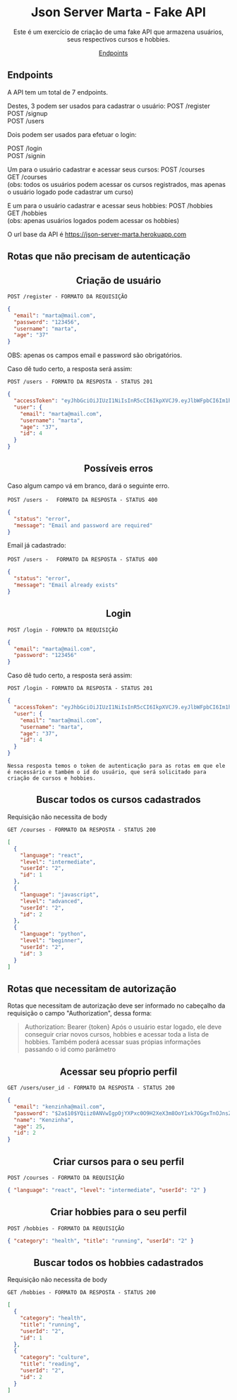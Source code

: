 <h1 align="center">
Json Server Marta - Fake API
</h1>

<p align = "center">
Este é um exercício de criação de uma fake API que armazena usuários, seus respectivos cursos e hobbies.
</p>

<p align="center">
  <a href="#endpoints">Endpoints</a>&nbsp;&nbsp;&nbsp;&nbsp;&nbsp;&nbsp;
</p>

## **Endpoints**

A API tem um total de 7 endpoints.

Destes, 3 podem ser usados para cadastrar o usuário:
POST /register <br/>
POST /signup <br/>
POST /users <br/>

Dois podem ser usados para efetuar o login:

POST /login <br/>
POST /signin<br/>

Um para o usuário cadastrar e acessar seus cursos:
POST /courses <br/>
GET /courses <br/>
(obs: todos os usuários podem acessar os cursos registrados, mas apenas o usuário logado pode cadastrar um curso)

E um para o usuário cadastrar e acessar seus hobbies:
POST /hobbies <br/>
GET /hobbies <br/>
(obs: apenas usuários logados podem acessar os hobbies)

O url base da API é https://json-server-marta.herokuapp.com

## Rotas que não precisam de autenticação

<h2 align ='center'> Criação de usuário </h2>

`POST /register - FORMATO DA REQUISIÇÃO`

```json
{
  "email": "marta@mail.com",
  "password": "123456",
  "username": "marta",
  "age": "37"
}
```

OBS: apenas os campos email e password são obrigatórios.

Caso dê tudo certo, a resposta será assim:

`POST /users - FORMATO DA RESPOSTA - STATUS 201`

```json
{
  "accessToken": "eyJhbGciOiJIUzI1NiIsInR5cCI6IkpXVCJ9.eyJlbWFpbCI6Im1hcnRhQG1haWwuY29tIiwiaWF0IjoxNjQyMDk4ODA3LCJleHAiOjE2NDIxMDI0MDcsInN1YiI6IjQifQ.wDksEHIy2p8GYRwTCfhO7zfx75UKcs9tHlfCEs1WJ5M",
  "user": {
    "email": "marta@mail.com",
    "username": "marta",
    "age": "37",
    "id": 4
  }
}
```

<h2 align ='center'> Possíveis erros </h2>

Caso algum campo vá em branco, dará o seguinte erro.

`POST /users - `
` FORMATO DA RESPOSTA - STATUS 400`

```json
{
  "status": "error",
  "message": "Email and password are required"
}
```

Email já cadastrado:

`POST /users - `
` FORMATO DA RESPOSTA - STATUS 400`

```json
{
  "status": "error",
  "message": "Email already exists"
}
```

<h2 align = "center"> Login </h2>

`POST /login - FORMATO DA REQUISIÇÃO`

```json
{
  "email": "marta@mail.com",
  "password": "123456"
}
```

Caso dê tudo certo, a resposta será assim:

`POST /login - FORMATO DA RESPOSTA - STATUS 201`

```json
{
  "accessToken": "eyJhbGciOiJIUzI1NiIsInR5cCI6IkpXVCJ9.eyJlbWFpbCI6Im1hcnRhQG1haWwuY29tIiwiaWF0IjoxNjQyMDk5NTk4LCJleHAiOjE2NDIxMDMxOTgsInN1YiI6IjQifQ.k1nN6h_8oezQkk7liIVeeU7b8_KsJmVej6TdjNwdQEI",
  "user": {
    "email": "marta@mail.com",
    "username": "marta",
    "age": "37",
    "id": 4
  }
}
```

    Nessa resposta temos o token de autenticação para as rotas em que ele é necessário e também o id do usuário, que será solicitado para criação de cursos e hobbies.

<h2 align ='center'> Buscar todos os cursos cadastrados </h2>

Requisição não necessita de body

`GET /courses - FORMATO DA RESPOSTA - STATUS 200`

```json
[
  {
    "language": "react",
    "level": "intermediate",
    "userId": "2",
    "id": 1
  },
  {
    "language": "javascript",
    "level": "advanced",
    "userId": "2",
    "id": 2
  },
  {
    "language": "python",
    "level": "beginner",
    "userId": "2",
    "id": 3
  }
]
```

## Rotas que necessitam de autorização

Rotas que necessitam de autorização deve ser informado no cabeçalho da requisição o campo "Authorization", dessa forma:

> Authorization: Bearer {token}
> Após o usuário estar logado, ele deve conseguir criar novos cursos, hobbies e acessar toda a lista de hobbies.
> Também poderá acessar suas própias informações passando o id como parâmetro

<h2 align ='center'> Acessar seu pŕoprio perfil </h2>

`GET /users/user_id - FORMATO DA RESPOSTA - STATUS 200`

```json
{
  "email": "kenzinha@mail.com",
  "password": "$2a$10$YQiiz0ANVwIgpOjYXPxc0O9H2XeX3m8OoY1xk7OGgxTnOJnsZU7FO",
  "name": "Kenzinha",
  "age": 25,
  "id": 2
}
```

<h2 align ='center'> Criar cursos para o seu perfil </h2>

`POST /courses - FORMATO DA REQUISIÇÃO`

```json
{ "language": "react", "level": "intermediate", "userId": "2" }
```

<h2 align ='center'> Criar hobbies para o seu perfil </h2>

`POST /hobbies - FORMATO DA REQUISIÇÃO`

```json
{ "category": "health", "title": "running", "userId": "2" }
```

<h2 align ='center'> Buscar todos os hobbies cadastrados </h2>

Requisição não necessita de body

`GET /hobbies - FORMATO DA RESPOSTA - STATUS 200`

```json
[
  {
    "category": "health",
    "title": "running",
    "userId": "2",
    "id": 1
  },
  {
    "category": "culture",
    "title": "reading",
    "userId": "2",
    "id": 2
  }
]
```

